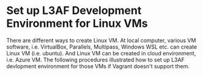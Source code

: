 # Set up L3AF Development Environment for Linux VMs

There are different ways to create Linux VM.  At local computer, various VM software, i.e. VirtualBox, Parallels, Multipass, Windows WSL etc. can create Linux VM (i.e. ubuntu).  And Linux VM can be created in cloud environment, i.e. Azure VM.  The following procedures illustrated how to set up L3AF devlopment environment for those VMs if Vagrant doesn't support them.

